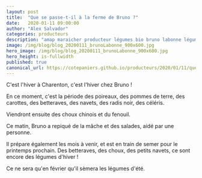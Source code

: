 ```yaml
---
layout: post
title:  "Que se passe-t-il à la ferme de Bruno ?"
date:   2020-01-11 09:00:00
author: "Alex Salvador"
categories: producteurs
description: "amap maraicher producteur légumes bio bruno labonne légumes semis récolte hiver"
image: /img/blog/blog_20200111_brunoLabonne_900x600.jpg
hero_image: /img/blog/blog_20200111_brunoLabonne_900x600.jpg
hero_height: is-fullwidth
published: true
canonical_url: https://cotepaniers.github.io/producteurs/2020/01/11/que-se-passe-t-il-a-la-ferme-de-bruno.html
---
```


C'est l'hiver à Charenton, c'est l'hiver chez Bruno !

En ce moment, c'est la période des poireaux, des pommes de terre, des carottes, des betteraves, des navets, des radis noir, des céléris.

Viendront ensuite des choux chinois et du fenouil.

Ce matin, Bruno a repiqué de la mâche et des salades, aidé par une personne.

Il prépare également les mois à venir, et est en train de semer pour le printemps prochain.
Des betteraves, des choux, des petits navets, ce sont encore des légumes d'hiver !

Ce ne sera qu'en février qu'il sèmera les légumes d'été.
